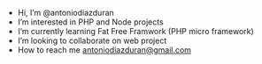 - Hi, I’m @antoniodiazduran
- I’m interested in PHP and Node projects
- I’m currently learning Fat Free Framwork (PHP micro framework)
- I’m looking to collaborate on web project
- How to reach me antoniodiazduran@gmail.com

<!---
antoniodiazduran/antoniodiazduran is a ✨ special ✨ repository because its `README.md` (this file) appears on your GitHub profile.
You can click the Preview link to take a look at your changes.
--->

